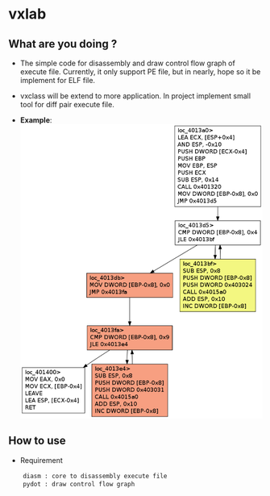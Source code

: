 # vxlab

## What are you doing ?
* The simple code for disassembly and draw control flow graph of execute file. Currently, it only support PE file, but in nearly, hope so it be implement for ELF file.
* vxclass will be extend to more application. In project implement small tool for diff pair execute file.

* **Example**:
![A simple binary diff](https://raw.githubusercontent.com/zunc/vxlab/master/picture/for04_diff.png)


## How to use
* Requirement
```
	diasm : core to disassembly execute file
	pydot : draw control flow graph
```
